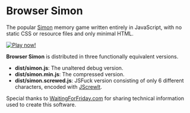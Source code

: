 # Browser Simon

The popular [Simon](https://en.wikipedia.org/wiki/Simon_(game)) memory game written entirely in
JavaScript, with no static CSS or resource files and only minimal HTML.

[![Play now!](https://gitcdn.xyz/repo/fasttime/Browser-Simon/master/Play%20now!.svg)](https://fasttime.github.io/Browser-Simon/)

**Browser Simon** is distributed in three functionally equivalent versions.

* **dist/simon.js**: The unaltered debug version.
* **dist/simon.min.js**: The compressed version.
* **dist/simon.screwed.js**: JSFuck version consisting of only 6 different characters, encoded with
[JScrewIt](https://jscrew.it).

Special thanks to [WaitingForFriday.com](https://www.waitingforfriday.com/?p=586) for sharing
technical information used to create this software.
